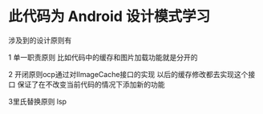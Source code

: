 
#  此代码为 Android 设计模式学习

  涉及到的设计原则有

 1 单一职责原则 比如代码中的缓存和图片加载功能就是分开的

 2 开闭原则ocp通过对IImageCache接口的实现 以后的缓存修改都去实现这个接口 
   保证了在不改变当前代码的情况下添加新的功能

 3里氏替换原则 lsp
